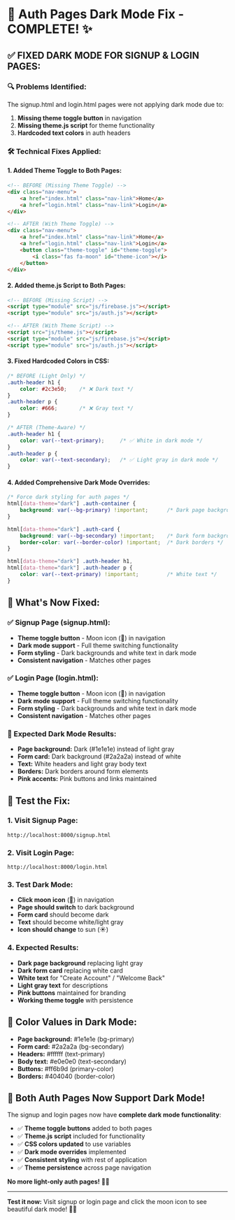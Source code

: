 # 🔐 Auth Pages Dark Mode Fix - COMPLETE! ✨

## ✅ **FIXED DARK MODE FOR SIGNUP & LOGIN PAGES:**

### **🔍 Problems Identified:**
The signup.html and login.html pages were not applying dark mode due to:

1. **Missing theme toggle button** in navigation
2. **Missing theme.js script** for theme functionality
3. **Hardcoded text colors** in auth headers

### **🛠️ Technical Fixes Applied:**

#### **1. Added Theme Toggle to Both Pages:**
```html
<!-- BEFORE (Missing Theme Toggle) -->
<div class="nav-menu">
    <a href="index.html" class="nav-link">Home</a>
    <a href="login.html" class="nav-link">Login</a>
</div>

<!-- AFTER (With Theme Toggle) -->
<div class="nav-menu">
    <a href="index.html" class="nav-link">Home</a>
    <a href="login.html" class="nav-link">Login</a>
    <button class="theme-toggle" id="theme-toggle">
        <i class="fas fa-moon" id="theme-icon"></i>
    </button>
</div>
```

#### **2. Added theme.js Script to Both Pages:**
```html
<!-- BEFORE (Missing Script) -->
<script type="module" src="js/firebase.js"></script>
<script type="module" src="js/auth.js"></script>

<!-- AFTER (With Theme Script) -->
<script src="js/theme.js"></script>
<script type="module" src="js/firebase.js"></script>
<script type="module" src="js/auth.js"></script>
```

#### **3. Fixed Hardcoded Colors in CSS:**
```css
/* BEFORE (Light Only) */
.auth-header h1 {
    color: #2c3e50;    /* ❌ Dark text */
}
.auth-header p {
    color: #666;       /* ❌ Gray text */
}

/* AFTER (Theme-Aware) */
.auth-header h1 {
    color: var(--text-primary);     /* ✅ White in dark mode */
}
.auth-header p {
    color: var(--text-secondary);   /* ✅ Light gray in dark mode */
}
```

#### **4. Added Comprehensive Dark Mode Overrides:**
```css
/* Force dark styling for auth pages */
html[data-theme="dark"] .auth-container {
    background: var(--bg-primary) !important;      /* Dark page background */
}

html[data-theme="dark"] .auth-card {
    background: var(--bg-secondary) !important;    /* Dark form background */
    border-color: var(--border-color) !important;  /* Dark borders */
}

html[data-theme="dark"] .auth-header h1,
html[data-theme="dark"] .auth-header p {
    color: var(--text-primary) !important;         /* White text */
}
```

## 🎯 **What's Now Fixed:**

### **✅ Signup Page (signup.html):**
- **Theme toggle button** - Moon icon (🌙) in navigation
- **Dark mode support** - Full theme switching functionality
- **Form styling** - Dark backgrounds and white text in dark mode
- **Consistent navigation** - Matches other pages

### **✅ Login Page (login.html):**
- **Theme toggle button** - Moon icon (🌙) in navigation  
- **Dark mode support** - Full theme switching functionality
- **Form styling** - Dark backgrounds and white text in dark mode
- **Consistent navigation** - Matches other pages

### **🌙 Expected Dark Mode Results:**
- **Page background:** Dark (#1e1e1e) instead of light gray
- **Form card:** Dark background (#2a2a2a) instead of white
- **Text:** White headers and light gray body text
- **Borders:** Dark borders around form elements
- **Pink accents:** Pink buttons and links maintained

## 🧪 **Test the Fix:**

### **1. Visit Signup Page:**
```
http://localhost:8000/signup.html
```

### **2. Visit Login Page:**
```
http://localhost:8000/login.html
```

### **3. Test Dark Mode:**
- **Click moon icon** (🌙) in navigation
- **Page should switch** to dark background
- **Form card** should become dark
- **Text** should become white/light gray
- **Icon should change** to sun (☀️)

### **4. Expected Results:**
- **Dark page background** replacing light gray
- **Dark form card** replacing white card
- **White text** for "Create Account" / "Welcome Back"
- **Light gray text** for descriptions
- **Pink buttons** maintained for branding
- **Working theme toggle** with persistence

## 🎨 **Color Values in Dark Mode:**
- **Page background:** #1e1e1e (bg-primary)
- **Form card:** #2a2a2a (bg-secondary)  
- **Headers:** #ffffff (text-primary)
- **Body text:** #e0e0e0 (text-secondary)
- **Buttons:** #ff6b9d (primary-color)
- **Borders:** #404040 (border-color)

## 🚀 **Both Auth Pages Now Support Dark Mode!**

The signup and login pages now have **complete dark mode functionality**:

- ✅ **Theme toggle buttons** added to both pages
- ✅ **Theme.js script** included for functionality
- ✅ **CSS colors updated** to use variables
- ✅ **Dark mode overrides** implemented
- ✅ **Consistent styling** with rest of application
- ✅ **Theme persistence** across page navigation

**No more light-only auth pages!** 🎉✨

---

**Test it now:** Visit signup or login page and click the moon icon to see beautiful dark mode! 🔐💗